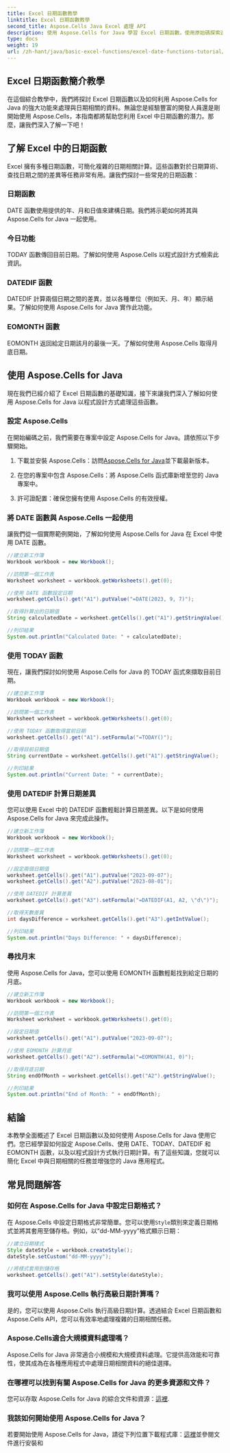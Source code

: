 ```yaml
---
title: Excel 日期函數教學
linktitle: Excel 日期函數教學
second_title: Aspose.Cells Java Excel 處理 API
description: 使用 Aspose.Cells for Java 學習 Excel 日期函數。使用原始碼探索逐步教程。
type: docs
weight: 19
url: /zh-hant/java/basic-excel-functions/excel-date-functions-tutorial/
---
```


## Excel 日期函數簡介教學

在這個綜合教學中，我們將探討 Excel 日期函數以及如何利用 Aspose.Cells for Java 的強大功能來處理與日期相關的資料。無論您是經驗豐富的開發人員還是剛開始使用 Aspose.Cells，本指南都將幫助您利用 Excel 中日期函數的潛力。那麼，讓我們深入了解一下吧！

## 了解 Excel 中的日期函數

Excel 擁有多種日期函數，可簡化複雜的日期相關計算。這些函數對於日期算術、查找日期之間的差異等任務非常有用。讓我們探討一些常見的日期函數：

### 日期函數

DATE 函數使用提供的年、月和日值來建構日期。我們將示範如何將其與 Aspose.Cells for Java 一起使用。

### 今日功能

TODAY 函數傳回目前日期。了解如何使用 Aspose.Cells 以程式設計方式檢索此資訊。

### DATEDIF 函數

DATEDIF 計算兩個日期之間的差異，並以各種單位（例如天、月、年）顯示結果。了解如何使用 Aspose.Cells for Java 實作此功能。

### EOMONTH 函數

EOMONTH 返回給定日期該月的最後一天。了解如何使用 Aspose.Cells 取得月底日期。

## 使用 Aspose.Cells for Java

現在我們已經介紹了 Excel 日期函數的基礎知識，接下來讓我們深入了解如何使用 Aspose.Cells for Java 以程式設計方式處理這些函數。

### 設定 Aspose.Cells

在開始編碼之前，我們需要在專案中設定 Aspose.Cells for Java。請依照以下步驟開始。

1. 下載並安裝 Aspose.Cells：訪問[Aspose.Cells for Java](https://releases.aspose.com/cells/java/)並下載最新版本。

2. 在您的專案中包含 Aspose.Cells：將 Aspose.Cells 函式庫新增至您的 Java 專案中。

3. 許可證配置：確保您擁有使用 Aspose.Cells 的有效授權。

### 將 DATE 函數與 Aspose.Cells 一起使用

讓我們從一個實際範例開始，了解如何使用 Aspose.Cells for Java 在 Excel 中使用 DATE 函數。

```java
//建立新工作簿
Workbook workbook = new Workbook();

//訪問第一個工作表
Worksheet worksheet = workbook.getWorksheets().get(0);

//使用 DATE 函數設定日期
worksheet.getCells().get("A1").putValue("=DATE(2023, 9, 7)");

//取得計算出的日期值
String calculatedDate = worksheet.getCells().get("A1").getStringValue();

//列印結果
System.out.println("Calculated Date: " + calculatedDate);
```

### 使用 TODAY 函數

現在，讓我們探討如何使用 Aspose.Cells for Java 的 TODAY 函式來擷取目前日期。

```java
//建立新工作簿
Workbook workbook = new Workbook();

//訪問第一個工作表
Worksheet worksheet = workbook.getWorksheets().get(0);

//使用 TODAY 函數取得當前日期
worksheet.getCells().get("A1").setFormula("=TODAY()");

//取得目前日期值
String currentDate = worksheet.getCells().get("A1").getStringValue();

//列印結果
System.out.println("Current Date: " + currentDate);
```

### 使用 DATEDIF 計算日期差異

您可以使用 Excel 中的 DATEDIF 函數輕鬆計算日期差異。以下是如何使用 Aspose.Cells for Java 來完成此操作。

```java
//建立新工作簿
Workbook workbook = new Workbook();

//訪問第一個工作表
Worksheet worksheet = workbook.getWorksheets().get(0);

//設定兩個日期值
worksheet.getCells().get("A1").putValue("2023-09-07");
worksheet.getCells().get("A2").putValue("2023-08-01");

//使用 DATEDIF 計算差異
worksheet.getCells().get("A3").setFormula("=DATEDIF(A1, A2, \"d\")");

//取得天數差異
int daysDifference = worksheet.getCells().get("A3").getIntValue();

//列印結果
System.out.println("Days Difference: " + daysDifference);
```

### 尋找月末

使用 Aspose.Cells for Java，您可以使用 EOMONTH 函數輕鬆找到給定日期的月底。

```java
//建立新工作簿
Workbook workbook = new Workbook();

//訪問第一個工作表
Worksheet worksheet = workbook.getWorksheets().get(0);

//設定日期值
worksheet.getCells().get("A1").putValue("2023-09-07");

//使用 EOMONTH 計算月底
worksheet.getCells().get("A2").setFormula("=EOMONTH(A1, 0)");

//取得月底日期
String endOfMonth = worksheet.getCells().get("A2").getStringValue();

//列印結果
System.out.println("End of Month: " + endOfMonth);
```

## 結論

本教學全面概述了 Excel 日期函數以及如何使用 Aspose.Cells for Java 使用它們。您已經學習如何設定 Aspose.Cells、使用 DATE、TODAY、DATEDIF 和 EOMONTH 函數，以及以程式設計方式執行日期計算。有了這些知識，您就可以簡化 Excel 中與日期相關的任務並增強您的 Java 應用程式。

## 常見問題解答

### 如何在 Aspose.Cells for Java 中設定日期格式？

在 Aspose.Cells 中設定日期格式非常簡單。您可以使用`Style`類別來定義日期格式並將其套用至儲存格。例如，以“dd-MM-yyyy”格式顯示日期：

```java
//建立日期樣式
Style dateStyle = workbook.createStyle();
dateStyle.setCustom("dd-MM-yyyy");

//將樣式套用到儲存格
worksheet.getCells().get("A1").setStyle(dateStyle);
```

### 我可以使用 Aspose.Cells 執行高級日期計算嗎？

是的，您可以使用 Aspose.Cells 執行高級日期計算。透過結合 Excel 日期函數和 Aspose.Cells API，您可以有效率地處理複雜的日期相關任務。

### Aspose.Cells適合大規模資料處理嗎？

Aspose.Cells for Java 非常適合小規模和大規模資料處理。它提供高效能和可靠性，使其成為在各種應用程式中處理日期相關資料的絕佳選擇。

### 在哪裡可以找到有關 Aspose.Cells for Java 的更多資源和文件？

您可以存取 Aspose.Cells for Java 的綜合文件和資源：[這裡](https://reference.aspose.com/cells/java/).

### 我該如何開始使用 Aspose.Cells for Java？

若要開始使用 Aspose.Cells for Java，請從下列位置下載程式庫：[這裡](https://releases.aspose.com/cells/java/)並參閱文件進行安裝和